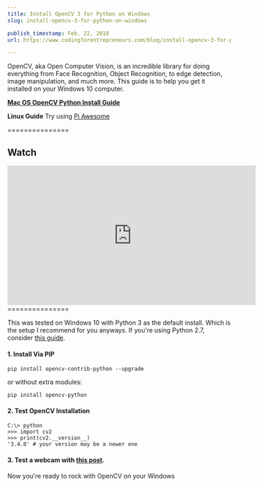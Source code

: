 ```yaml
---
title: Install OpenCV 3 for Python on Windows
slug: install-opencv-3-for-python-on-windows

publish_timestamp: Feb. 22, 2018
url: https://www.codingforentrepreneurs.com/blog/install-opencv-3-for-python-on-windows/

---
```



OpenCV, aka Open Computer Vision, is an incredible library for doing everything from Face Recognition, Object Recognition, to edge detection, image manipulation, and much more. This guide is to help you get it installed on your Windows 10 computer.

**[Mac OS OpenCV Python Install Guide](https://www.codingforentrepreneurs.com/blog/install-opencv-3-for-python-on-mac)**

**Linux Guide** Try using [Pi Awesome](https://www.codingforentrepreneurs.com/blog/raspberry-pi-awesome/)


===============
## Watch
<iframe width="560" height="315" src="https://www.youtube.com/embed/Fcc_jemaoNU" frameborder="0" allow="autoplay; encrypted-media" allowfullscreen></iframe>
===============

This was tested on Windows 10 with Python 3 as the default install. Which is the setup I recommend for you anyways. If you're using Python 2.7, consider [this guide](https://kirr.co/0feu3d).

#### 1. Install Via PIP

```
pip install opencv-contrib-python --upgrade
```
or without extra modules:
```
pip install opencv-python 
```


#### 2. Test OpenCV Installation
```
C:\> python
>>> import cv2
>>> print(cv2.__version__)
'3.4.0' # your version may be a newer one
```

#### 3. Test a webcam with [this post](https://www.codingforentrepreneurs.com/blog/opencv-python-web-camera-quick-test/).

Now you're ready to rock with OpenCV on your Windows
